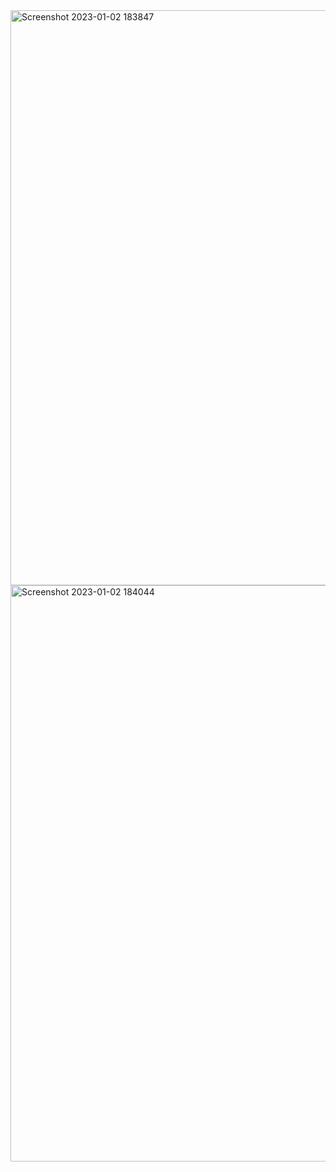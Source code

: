 <img width="920" alt="Screenshot 2023-01-02 183847" src="https://user-images.githubusercontent.com/112646550/210235933-00cba403-bc63-4cd3-93f3-e3aa90586def.png">
<img width="922" alt="Screenshot 2023-01-02 184044" src="https://user-images.githubusercontent.com/112646550/210235939-fd546e20-7d6d-4f32-a750-7b76c70977a3.png">
